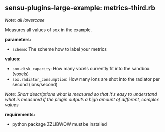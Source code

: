 ## sensu-plugins-large-example: metrics-third.rb

*Note: all lowercase*

Measures all values of sox in the example.

**parameters:**

- `scheme`: The scheme how to label your metrics

**values:**

- `sox.disk_capacity`: How many voxels currently fit into the sandbox. (voxels)
- `sox.radiator_consumption`: How many ions are shot into the radiator per second (ions/second)

*Note: Short descriptions what is measured so that it's easy to understand what is measured if the plugin outputs a high amount of different, complex values*

**requirements:**

- python package ZZLIBWOW must be installed

